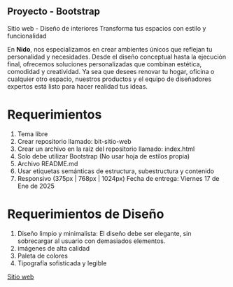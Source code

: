 ## Proyecto - Bootstrap

Sitio web - Diseño de interiores
Transforma tus espacios con estilo y funcionalidad

En **Nido**, nos especializamos en crear ambientes únicos que reflejan tu personalidad y necesidades. Desde el diseño conceptual hasta la ejecución final, ofrecemos soluciones personalizadas que combinan estética, comodidad y creatividad. Ya sea que desees renovar tu hogar, oficina o cualquier otro espacio, nuestros productos y el equipo de diseñadores expertos está listo para hacer realidad tus ideas.

# Requerimientos

1. Tema libre
2. Crear repositorio llamado: bit-sitio-web
3. Crear un archivo en la raíz del repositorio llamado: index.html
4. Solo debe utilizar Bootstrap (No usar hoja de estilos propia)
5. Archivo README.md
6. Usar etiquetas semánticas de estructura, subestructura y contenido
7. Responsivo (375px | 768px | 1024px)
   Fecha de entrega: Viernes 17 de Ene de 2025

# Requerimientos de Diseño

1. Diseño limpio y minimalista: El diseño debe ser elegante, sin sobrecargar al usuario con demasiados elementos.
2. imágenes de alta calidad
3. Paleta de colores
4. Tipografía sofisticada y legible

[Sitio web](https://valerestan.github.io/bit-sitio-web/)
